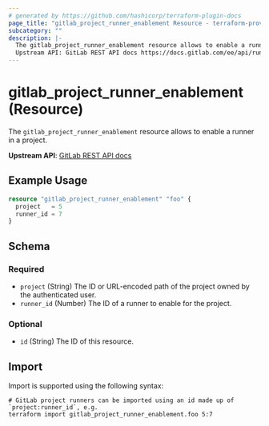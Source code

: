 ```yaml
---
# generated by https://github.com/hashicorp/terraform-plugin-docs
page_title: "gitlab_project_runner_enablement Resource - terraform-provider-gitlab"
subcategory: ""
description: |-
  The gitlab_project_runner_enablement resource allows to enable a runner in a project.
  Upstream API: GitLab REST API docs https://docs.gitlab.com/ee/api/runners.html#enable-a-runner-in-project
---
```


# gitlab_project_runner_enablement (Resource)

The `gitlab_project_runner_enablement` resource allows to enable a runner in a project.

**Upstream API**: [GitLab REST API docs](https://docs.gitlab.com/ee/api/runners.html#enable-a-runner-in-project)

## Example Usage

```terraform
resource "gitlab_project_runner_enablement" "foo" {
  project   = 5
  runner_id = 7
}
```

<!-- schema generated by tfplugindocs -->
## Schema

### Required

- `project` (String) The ID or URL-encoded path of the project owned by the authenticated user.
- `runner_id` (Number) The ID of a runner to enable for the project.

### Optional

- `id` (String) The ID of this resource.

## Import

Import is supported using the following syntax:

```shell
# GitLab project runners can be imported using an id made up of `project:runner_id`, e.g.
terraform import gitlab_project_runner_enablement.foo 5:7
```
